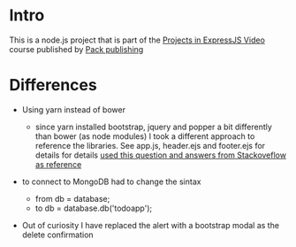 # Intro

This is a node.js project that is part of the [Projects in ExpressJS Video](https://www.packtpub.com/web-development/projects-expressjs-video) course published by [Pack publishing](https://www.packtpub.com/)

# Differences

* Using yarn instead of bower

  * since yarn installed bootstrap, jquery and popper a bit differently than bower (as node modules) I took a different approach
    to reference the libraries. See app.js, header.ejs and footer.ejs for details for details [used this question and answers from Stackoveflow as reference](https://stackoverflow.com/questions/26773767/purpose-of-installing-twitter-bootstrap-through-npm/35580597#35580597)

* to connect to MongoDB had to change the sintax

  * from db = database;
  * to  db = database.db('todoapp');

* Out of curiosity I have replaced the alert with a bootstrap modal as the delete confirmation
